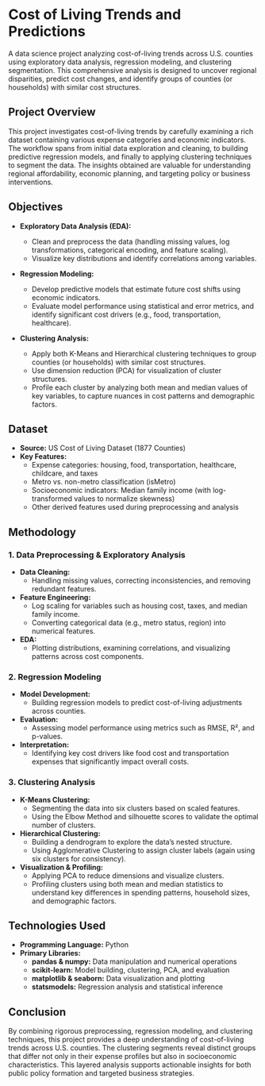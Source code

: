 # Cost of Living Trends and Predictions

A data science project analyzing cost-of-living trends across U.S. counties using exploratory data analysis, regression modeling, and clustering segmentation. This comprehensive analysis is designed to uncover regional disparities, predict cost changes, and identify groups of counties (or households) with similar cost structures.

## Project Overview

This project investigates cost-of-living trends by carefully examining a rich dataset containing various expense categories and economic indicators. The workflow spans from initial data exploration and cleaning, to building predictive regression models, and finally to applying clustering techniques to segment the data. The insights obtained are valuable for understanding regional affordability, economic planning, and targeting policy or business interventions.

## Objectives

- **Exploratory Data Analysis (EDA):**  
  - Clean and preprocess the data (handling missing values, log transformations, categorical encoding, and feature scaling).  
  - Visualize key distributions and identify correlations among variables.

- **Regression Modeling:**  
  - Develop predictive models that estimate future cost shifts using economic indicators.  
  - Evaluate model performance using statistical and error metrics, and identify significant cost drivers (e.g., food, transportation, healthcare).

- **Clustering Analysis:**  
  - Apply both K-Means and Hierarchical clustering techniques to group counties (or households) with similar cost structures.  
  - Use dimension reduction (PCA) for visualization of cluster structures.  
  - Profile each cluster by analyzing both mean and median values of key variables, to capture nuances in cost patterns and demographic factors.

## Dataset

- **Source:** US Cost of Living Dataset (1877 Counties)  
- **Key Features:**  
  - Expense categories: housing, food, transportation, healthcare, childcare, and taxes  
  - Metro vs. non-metro classification (isMetro)  
  - Socioeconomic indicators: Median family income (with log-transformed values to normalize skewness)  
  - Other derived features used during preprocessing and analysis

## Methodology

### 1. Data Preprocessing & Exploratory Analysis
- **Data Cleaning:**  
  - Handling missing values, correcting inconsistencies, and removing redundant features.
- **Feature Engineering:**  
  - Log scaling for variables such as housing cost, taxes, and median family income.
  - Converting categorical data (e.g., metro status, region) into numerical features.
- **EDA:**  
  - Plotting distributions, examining correlations, and visualizing patterns across cost components.

### 2. Regression Modeling
- **Model Development:**  
  - Building regression models to predict cost-of-living adjustments across counties.
- **Evaluation:**  
  - Assessing model performance using metrics such as RMSE, R², and p-values.
- **Interpretation:**  
  - Identifying key cost drivers like food cost and transportation expenses that significantly impact overall costs.

### 3. Clustering Analysis
- **K-Means Clustering:**  
  - Segmenting the data into six clusters based on scaled features.
  - Using the Elbow Method and silhouette scores to validate the optimal number of clusters.
- **Hierarchical Clustering:**  
  - Building a dendrogram to explore the data’s nested structure.
  - Using Agglomerative Clustering to assign cluster labels (again using six clusters for consistency).
- **Visualization & Profiling:**  
  - Applying PCA to reduce dimensions and visualize clusters.
  - Profiling clusters using both mean and median statistics to understand key differences in spending patterns, household sizes, and demographic factors.

## Technologies Used

- **Programming Language:** Python  
- **Primary Libraries:**  
  - **pandas & numpy:** Data manipulation and numerical operations  
  - **scikit-learn:** Model building, clustering, PCA, and evaluation  
  - **matplotlib & seaborn:** Data visualization and plotting  
  - **statsmodels:** Regression analysis and statistical inference

## Conclusion

By combining rigorous preprocessing, regression modeling, and clustering techniques, this project provides a deep understanding of cost-of-living trends across U.S. counties. The clustering segments reveal distinct groups that differ not only in their expense profiles but also in socioeconomic characteristics. This layered analysis supports actionable insights for both public policy formation and targeted business strategies.



